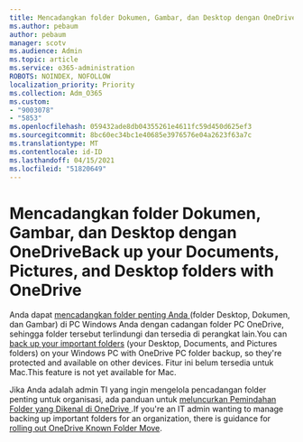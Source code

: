 ```yaml
---
title: Mencadangkan folder Dokumen, Gambar, dan Desktop dengan OneDrive
ms.author: pebaum
author: pebaum
manager: scotv
ms.audience: Admin
ms.topic: article
ms.service: o365-administration
ROBOTS: NOINDEX, NOFOLLOW
localization_priority: Priority
ms.collection: Adm_O365
ms.custom:
- "9003078"
- "5853"
ms.openlocfilehash: 059432ade8db04355261e4611fc59d450d625ef3
ms.sourcegitcommit: 8bc60ec34bc1e40685e3976576e04a2623f63a7c
ms.translationtype: MT
ms.contentlocale: id-ID
ms.lasthandoff: 04/15/2021
ms.locfileid: "51820649"
---
```

# <a name="back-up-your-documents-pictures-and-desktop-folders-with-onedrive"></a><span data-ttu-id="665fb-102">Mencadangkan folder Dokumen, Gambar, dan Desktop dengan OneDrive</span><span class="sxs-lookup"><span data-stu-id="665fb-102">Back up your Documents, Pictures, and Desktop folders with OneDrive</span></span>

<span data-ttu-id="665fb-103">Anda dapat [ mencadangkan folder penting Anda ](https://support.office.com/article/d61a7930-a6fb-4b95-b28a-6552e77c3057) (folder Desktop, Dokumen, dan Gambar) di PC Windows Anda dengan cadangan folder PC OneDrive, sehingga folder tersebut terlindungi dan tersedia di perangkat lain.</span><span class="sxs-lookup"><span data-stu-id="665fb-103">You can [back up your important folders](https://support.office.com/article/d61a7930-a6fb-4b95-b28a-6552e77c3057)  (your Desktop, Documents, and Pictures folders) on your Windows PC with OneDrive PC folder backup, so they're protected and available on other devices.</span></span> <span data-ttu-id="665fb-104">Fitur ini belum tersedia untuk Mac.</span><span class="sxs-lookup"><span data-stu-id="665fb-104">This feature is not yet available for Mac.</span></span>  

<span data-ttu-id="665fb-105">Jika Anda adalah admin TI yang ingin mengelola pencadangan folder penting untuk organisasi, ada panduan untuk [ meluncurkan Pemindahan Folder yang Dikenal di OneDrive ](https://docs.microsoft.com/onedrive/redirect-known-folders).</span><span class="sxs-lookup"><span data-stu-id="665fb-105">If you're an IT admin wanting to manage backing up important folders for an organization, there is guidance for [rolling out OneDrive Known Folder Move](https://docs.microsoft.com/onedrive/redirect-known-folders).</span></span>
